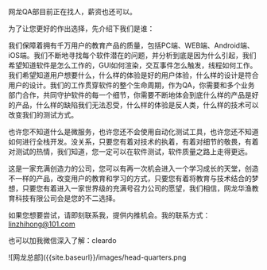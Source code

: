网龙QA部目前正在找人，薪资也还可以。

为了让您更好的作出选择，先介绍下我们是谁：

我们保障着拥有千万用户的教育产品的质量，包括PC端、WEB端、Android端、iOS端。我们不断地寻找每个软件潜在的问题，并分析到底是因为什么引起，我们希望知道软件是怎么工作的，GUI如何渲染，交互事件怎么触发，线程如何工作。我们希望知道用户想要什么，什么样的体验是好的用户体验，什么样的设计是符合用户的设计。我们的工作贯穿软件的整个生命周期，作为QA，你需要和多个业务部门合作，共同守护软件的每一个细节，你需要不断地体会到底什么样的产品是好的产品，什么样的缺陷我们无法忍受，什么样的体验是反人类，什么样的技术可以改变我们的测试方式。

也许您不知道什么是微服务，也许您还不会使用自动化测试工具，也许您还不知道如何进行全栈开发。没关系，只要您有着对技术的执着，有着对细节的敬畏，有着对测试的热情，我们知道，您一定可以在软件测试，软件质量之路上走得更远。

这是一家充满创造力的公司，您可以有再一次机会进入一个学习成长的天堂，创造不一样的产品，改变用户的教育和学习的方式，只要您有着将教育与技术结合的梦想，只要您有着进入一家世界级的充满号召力公司的愿望，我们相信，网龙华渔教育科技有限公司会是您的不二选择。

如果您想要尝试，请即刻联系我，提供内推机会。我的联系方式：linzhihong@101.com

也可以加我微信深入了解：cleardo


![网龙总部]({{site.baseurl}}/images/head-quarters.png